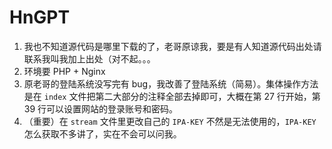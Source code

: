 # HnGPT
1. 我也不知道源代码是哪里下载的了，老哥原谅我，要是有人知道源代码出处请联系我叫我加上出处（对不起。。。
2. 环境要 PHP + Nginx
3. 原老哥的登陆系统没写完有 bug，我改善了登陆系统（简易）。集体操作方法是在 `index` 文件把第二大部分的注释全部去掉即可，大概在第 27 行开始，第 39 行可以设置网站的登录账号和密码。
4. （重要）在 `stream` 文件里更改自己的 `IPA-KEY` 不然是无法使用的，`IPA-KEY` 怎么获取不多讲了，实在不会可以问我。
